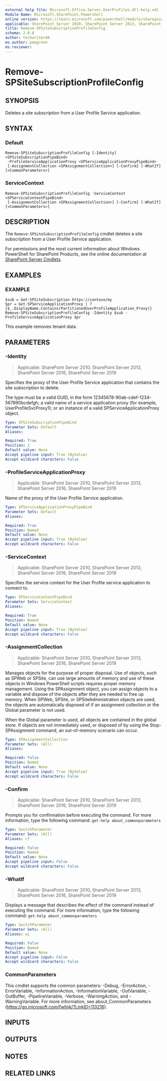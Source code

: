 ```yaml
---
external help file: Microsoft.Office.Server.UserProfiles.dll-help.xml
Module Name: Microsoft.SharePoint.Powershell
online version: https://learn.microsoft.com/powershell/module/sharepoint-server/remove-spsitesubscriptionprofileconfig
applicable: SharePoint Server 2010, SharePoint Server 2013, SharePoint Server 2016, SharePoint Server 2019
title: Remove-SPSiteSubscriptionProfileConfig
schema: 2.0.0
author: techwriter40
ms.author: pamgreen
ms.reviewer:
---
```


# Remove-SPSiteSubscriptionProfileConfig

## SYNOPSIS
Deletes a site subscription from a User Profile Service application.

## SYNTAX

### Default
```
Remove-SPSiteSubscriptionProfileConfig [-Identity] <SPSiteSubscriptionPipeBind>
 -ProfileServiceApplicationProxy <SPServiceApplicationProxyPipeBind>
 [-AssignmentCollection <SPAssignmentCollection>] [-Confirm] [-WhatIf] [<CommonParameters>]
```

### ServiceContext
```
Remove-SPSiteSubscriptionProfileConfig -ServiceContext <SPServiceContextPipeBind>
 [-AssignmentCollection <SPAssignmentCollection>] [-Confirm] [-WhatIf] [<CommonParameters>]
```

## DESCRIPTION
The `Remove-SPSiteSubscriptionProfileConfig` cmdlet deletes a site subscription from a User Profile Service application.

For permissions and the most current information about Windows PowerShell for SharePoint Products, see the online documentation at [SharePoint Server Cmdlets](https://learn.microsoft.com/powershell/sharepoint/sharepoint-server/sharepoint-server-cmdlets).

## EXAMPLES

### EXAMPLE
```
$sub = Get-SPSiteSubscription https://contoso/my
$pr = Get-SPServiceApplicationProxy | ?{$_.DisplayName.Contains(PartitionedUserProfileApplication_Proxy)}
Remove-SPSiteSubscriptionProfileConfig -Identity $sub -ProfileServiceApplicationProxy $pr
```

This example removes tenant data.

## PARAMETERS

### -Identity

> Applicable: SharePoint Server 2010, SharePoint Server 2013, SharePoint Server 2016, SharePoint Server 2019

Specifies the proxy of the User Profile Service application that contains the site subscription to delete.

The type must be a valid GUID, in the form 12345678-90ab-cdef-1234-567890bcdefgh; a valid name of a service application proxy (for example, UserProfileSvcProxy1); or an instance of a valid SPServiceApplicationProxy object.

```yaml
Type: SPSiteSubscriptionPipeBind
Parameter Sets: Default
Aliases:

Required: True
Position: 1
Default value: None
Accept pipeline input: True (ByValue)
Accept wildcard characters: False
```

### -ProfileServiceApplicationProxy

> Applicable: SharePoint Server 2010, SharePoint Server 2013, SharePoint Server 2016, SharePoint Server 2019

Name of the proxy of the User Profile Service application.

```yaml
Type: SPServiceApplicationProxyPipeBind
Parameter Sets: Default
Aliases:

Required: True
Position: Named
Default value: None
Accept pipeline input: True (ByValue)
Accept wildcard characters: False
```

### -ServiceContext

> Applicable: SharePoint Server 2010, SharePoint Server 2013, SharePoint Server 2016, SharePoint Server 2019

Specifies the service context for the User Profile service application to connect to.

```yaml
Type: SPServiceContextPipeBind
Parameter Sets: ServiceContext
Aliases:

Required: True
Position: Named
Default value: None
Accept pipeline input: True (ByValue)
Accept wildcard characters: False
```

### -AssignmentCollection

> Applicable: SharePoint Server 2010, SharePoint Server 2013, SharePoint Server 2016, SharePoint Server 2019

Manages objects for the purpose of proper disposal. Use of objects, such as SPWeb or SPSite, can use large amounts of memory and use of these objects in Windows PowerShell scripts requires proper memory management. Using the SPAssignment object, you can assign objects to a variable and dispose of the objects after they are needed to free up memory. When SPWeb, SPSite, or SPSiteAdministration objects are used, the objects are automatically disposed of if an assignment collection or the Global parameter is not used.

When the Global parameter is used, all objects are contained in the global store. If objects are not immediately used, or disposed of by using the Stop-SPAssignment command, an out-of-memory scenario can occur.

```yaml
Type: SPAssignmentCollection
Parameter Sets: (All)
Aliases:

Required: False
Position: Named
Default value: None
Accept pipeline input: True (ByValue)
Accept wildcard characters: False
```

### -Confirm

> Applicable: SharePoint Server 2010, SharePoint Server 2013, SharePoint Server 2016, SharePoint Server 2019

Prompts you for confirmation before executing the command.
For more information, type the following command: `get-help about_commonparameters`

```yaml
Type: SwitchParameter
Parameter Sets: (All)
Aliases: cf

Required: False
Position: Named
Default value: None
Accept pipeline input: False
Accept wildcard characters: False
```

### -WhatIf

> Applicable: SharePoint Server 2010, SharePoint Server 2013, SharePoint Server 2016, SharePoint Server 2019

Displays a message that describes the effect of the command instead of executing the command.
For more information, type the following command: `get-help about_commonparameters`

```yaml
Type: SwitchParameter
Parameter Sets: (All)
Aliases: wi

Required: False
Position: Named
Default value: None
Accept pipeline input: False
Accept wildcard characters: False
```

### CommonParameters
This cmdlet supports the common parameters: -Debug, -ErrorAction, -ErrorVariable, -InformationAction, -InformationVariable, -OutVariable, -OutBuffer, -PipelineVariable, -Verbose, -WarningAction, and -WarningVariable. For more information, see about_CommonParameters (https://go.microsoft.com/fwlink/?LinkID=113216).

## INPUTS

## OUTPUTS

## NOTES

## RELATED LINKS
